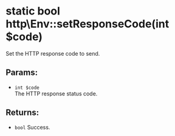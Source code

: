 # static bool http\Env::setResponseCode(int $code)

Set the HTTP response code to send.

## Params:

* ```int $code```  
  The HTTP response status code.
  
## Returns:

* ```bool``` Success.
